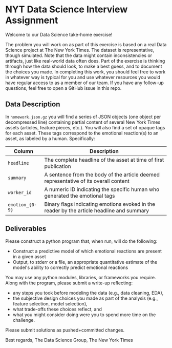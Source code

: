 # NYT Data Science Interview Assignment

Welcome to our Data Science take-home exercise!

The problem you will work on as part of this exercise is based on a real Data Science project at The New York Times. The dataset is representative, though simulated. Note that the data might contain inconsistencies or artifacts, just like real-world data often does. Part of the exercise is thinking through how the data should look, to make a best guess, and to document the choices you made.
In completing this work, you should feel free to work in whatever way is typical for you and use whatever resources you would have regular access to as a member of our team. If you have any follow-up questions, feel free to open a GitHub issue in this repo.

## Data Description
In `homework.json.gz` you will find a series of JSON objects (one object per decompressed line) containing partial content of several New York Times assets (articles, feature pieces, etc.). You will also find a set of opaque tags for each asset. These tags correspond to the emotional reaction(s) to an asset, as labeled by a human. Specifically:

|Column|Description|
|------|-----------|
|`headline`|The complete headline of the asset at time of first publication|
|`summary`|A sentence from the body of the article deemed representative of its overall content|
|`worker_id`|A numeric ID indicating the specific human who generated the emotional tags|
|`emotion_{0-9}`|Binary flags indicating emotions evoked in the reader by the article headline and summary|

 
## Deliverables
Please construct a python program that, when run, will do the following:

* Construct a predictive model of which emotional reactions are present in a given asset
* Output, to stderr or a file, an appropriate quantitative estimate of the model's ability to correctly predict emotional reactions

You may use any python modules, libraries, or frameworks you require.
Along with the program, please submit a write-up reflecting:
* any steps you took before modeling the data (e.g., data cleaning, EDA),
* the subjective design choices you made as part of the analysis (e.g., feature selection, model selection),
* what trade-offs these choices reflect, and
* what you might consider doing were you to spend more time on the challenge.

Please submit solutions as pushed+committed changes.


Best regards, The Data Science Group, The New York Times
